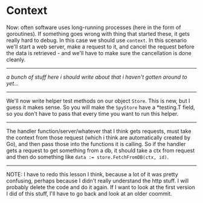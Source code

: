 # Context

Now: often software uses long-running processes (here in the form of goroutines). If something goes wrong with thing that started these, it gets really hard to debug. In this case we should use `context`.
In this scenario we'll start a web server, make a request to it, and cancel the request before the data is retrieved - and we'll have to make sure the cancellation is done cleanly.

---

*a bunch of stuff here i should write about that i haven't gotten around to yet...* 

--- 

We'll now write helper test methods on our object `Store`. This is new, but I guess it makes sense. So you will make the `SpyStore` have a *testing.T field, so you don't have to pass that every time you want to run this helper.

---

The handler function/server/whatever that I think gets requests, must take the context from those request (which i think are automatically created by Go), and then pass those into the functions it is calling. So if the handler gets a request to get something from a db, it should take a ctx from request and then do something like `data := store.FetchFromDB(ctx, id)`.

---

NOTE: I have to redo this lesson I think, because a lot of it was pretty confusing, perhaps because I didn't really understand the http stuff. I will probably delete the code and do it again. If I want to look at the first version I did of this stuff, I'll have to go back and look at an older coommit.
